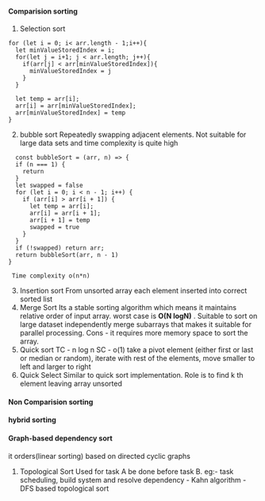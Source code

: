 
#### Comparision sorting
1. Selection sort
```
for (let i = 0; i< arr.length - 1;i++){
  let minValueStoredIndex = i;
  for(let j = i+1; j < arr.length; j++){
    if(arr[j] < arr[minValueStoredIndex]){
      minValueStoredIndex = j
    }
  }

  let temp = arr[i];
  arr[i] = arr[minValueStoredIndex];
  arr[minValueStoredIndex] = temp
}
```
2. bubble sort
   Repeatedly swapping adjacent elements. Not suitable for large data sets and time complexity is quite high
```
  const bubbleSort = (arr, n) => {
  if (n === 1) {
    return
  }
  let swapped = false
  for (let i = 0; i < n - 1; i++) {
    if (arr[i] > arr[i + 1]) {
      let temp = arr[i];
      arr[i] = arr[i + 1];
      arr[i + 1] = temp
      swapped = true
    }
  }
  if (!swapped) return arr;
  return bubbleSort(arr, n - 1)
}
```
	 Time complexity o(n*n)
3. Insertion sort
		From unsorted array each element inserted into correct sorted list 
4. Merge Sort
		Its a stable sorting algorithm which means it maintains relative order of input array. worst case is **O(N logN)** . Suitable to sort on large dataset
		independently merge subarrays that makes it suitable for parallel processing.
		Cons - it requires more memory space to sort the array. 
5. Quick sort
     TC - n log n
     SC - o(1)
     take a pivot element (either first or last or median or random), iterate with rest of the elements, move smaller to left and larger to right
 6. Quick Select
		 Similar to quick sort implementation. Role is to find k th element leaving array unsorted
	


#### Non Comparision sorting

#### hybrid sorting
#### Graph-based dependency sort

it orders(linear sorting) based on directed cyclic graphs
1. Topological Sort
		Used for task A be done before task B. eg:- task scheduling, build system and resolve dependency
		- Kahn algorithm
		- DFS based topological sort
		 
